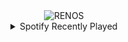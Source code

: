 <div align="center">
<picture>
    <source media="(prefers-color-scheme: dark)" srcset="https://i.ibb.co/zWn9Jpj7/output-gif.gif">
    <source media="(prefers-color-scheme: light)" srcset="https://i.ibb.co/zWn9Jpj7/output-gif.gif">
    <img alt="RENOS" src="https://i.ibb.co/zWn9Jpj7/output-gif.gif">
</picture>
<details>
<summary>Spotify Recently Played</summary>
<img src="https://spotify-recently-played-readme.vercel.app/api?user=31d6d6zerc5ct6kck32na2ozsqf4&unique=1&width=400" alt="Spotify" />
</details>
</div>

<!-- Image deletion URL: https://ibb.co/nqgdC9Zn/4caf302ba87d0de73d4bf737f09013a0 -->